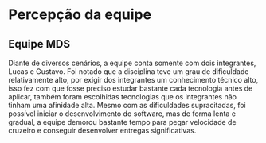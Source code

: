 # Percepção da equipe

## Equipe MDS

Diante de diversos cenários, a equipe conta somente com dois integrantes, Lucas e Gustavo. 
Foi notado que a disciplina teve um grau de dificuldade relativamente alto, por exigir dos integrantes um conhecimento técnico alto, isso fez com que fosse preciso estudar bastante cada tecnologia antes de aplicar, também foram escolhidas tecnologias que os integrantes não tinham uma afinidade alta. 
Mesmo com as dificuldades supracitadas, foi possível iniciar o desenvolvimento do software, mas de forma lenta e gradual, a equipe demorou bastante tempo para pegar velocidade de cruzeiro e conseguir desenvolver entregas significativas.  

